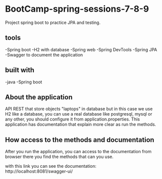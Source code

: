 # BootCamp-spring-sessions-7-8-9

  Project spring boot to practice JPA and testing.
  
## tools

-Spring boot
-H2 with database
-Spring web
-Spring DevTools
-Spring JPA
-Swagger to document the application

## built with 

-java
-Spring boot

## About the application 

API REST that store objects "laptops" in database but in this case we use H2 like a database, 
you can use a real database like postgresql, mysql or any other, you should configure it from
application.properties.
This application has documentation that explain more clear as run the methods.

## How access to the methods and documentation

After you run the application, you can access to the documentation from browser there you find the
methods that can you use.

with this link you can see the documentation: http://localhost:8081/swagger-ui/




